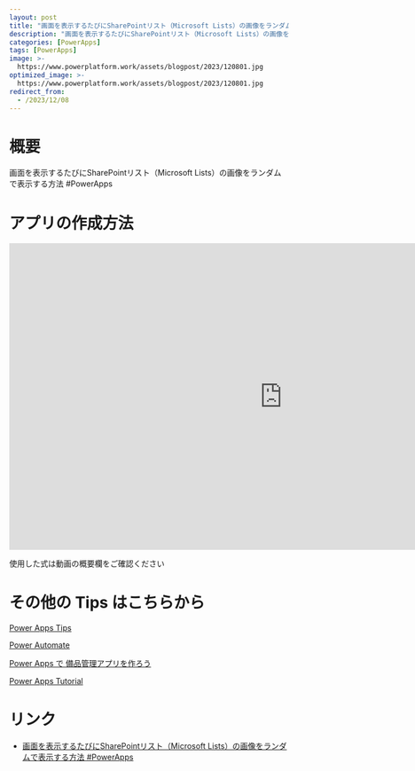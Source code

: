 ```yaml
---
layout: post
title: "画面を表示するたびにSharePointリスト（Microsoft Lists）の画像をランダムで表示する方法 #PowerApps"
description: "画面を表示するたびにSharePointリスト（Microsoft Lists）の画像をランダムで表示する方法 #PowerAppsを動画で分かりやすく解説"
categories: [PowerApps]
tags: [PowerApps]
image: >-
  https://www.powerplatform.work/assets/blogpost/2023/120801.jpg
optimized_image: >-
  https://www.powerplatform.work/assets/blogpost/2023/120801.jpg
redirect_from:
  - /2023/12/08
---
```



#  概要

画面を表示するたびにSharePointリスト（Microsoft Lists）の画像をランダムで表示する方法 #PowerApps


# アプリの作成方法

<iframe width="983" height="553" src="https://www.youtube.com/embed/-cqLib2EfC8" title="YouTube video player" frameborder="0" allow="accelerometer; autoplay; clipboard-write; encrypted-media; gyroscope; picture-in-picture" allowfullscreen></iframe>


使用した式は動画の概要欄をご確認ください


# その他の Tips はこちらから

[Power Apps Tips](https://www.youtube.com/watch?v=VrAQf3JQ7yM&list=PLVhFi1fb3DqakSLVMn22DDcySXh9jtzi- )


[Power Automate](https://www.youtube.com/watch?v=-YnJYT0ASEM&list=PLVhFi1fb3Dqbzic6GieqnLFgD3aTj-eHA)


[Power Apps で 備品管理アプリを作ろう](https://www.youtube.com/playlist?list=PLVhFi1fb3DqZM3HKb8Hea6XEL96990Fyn)


[Power Apps Tutorial](https://www.youtube.com/playlist?list=PLVhFi1fb3DqalxpL974VvAJvV4iWoSbe_)


# リンク


- [画面を表示するたびにSharePointリスト（Microsoft Lists）の画像をランダムで表示する方法 #PowerApps](https://www.youtube.com/watch?v=-cqLib2EfC8)

